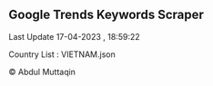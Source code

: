 

## Google Trends Keywords Scraper 
 
Last Update 17-04-2023 , 18:59:22

Country List :
VIETNAM.json



© Abdul Muttaqin 
